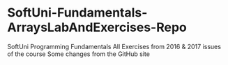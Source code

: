# SoftUni-Fundamentals-ArraysLabAndExercises-Repo
SoftUni Programming Fundamentals All Exercises from 2016 &amp; 2017 issues of the course
Some changes from the GitHub site

